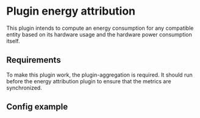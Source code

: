 # Plugin energy attribution

This plugin intends to compute an energy consumption for any compatible entity based on its hardware usage and the hardware power consumption itself.

## Requirements

To make this plugin work, the plugin-aggregation is required. It should run before the energy attribution plugin to ensure that the metrics are synchronized.

## Config example

```toml

```
